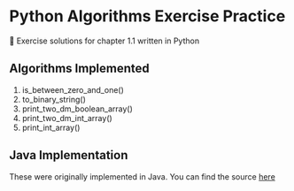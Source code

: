 # Python Algorithms Exercise Practice
🐍 Exercise solutions for chapter 1.1 written in Python

## Algorithms Implemented
1. is_between_zero_and_one()
2. to_binary_string()
3. print_two_dm_boolean_array()
4. print_two_dm_int_array()
5. print_int_array()

## Java Implementation
These were originally implemented in Java. You can find the source [here](https://github.com/dev-xero/java-algorithms-exercise-practice)
